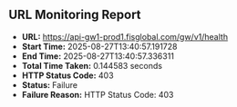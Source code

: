 ## URL Monitoring Report

- **URL:** https://api-gw1-prod1.fisglobal.com/gw/v1/health
- **Start Time:** 2025-08-27T13:40:57.191728
- **End Time:** 2025-08-27T13:40:57.336311
- **Total Time Taken:** 0.144583 seconds
- **HTTP Status Code:** 403
- **Status:** Failure
- **Failure Reason:** HTTP Status Code: 403
